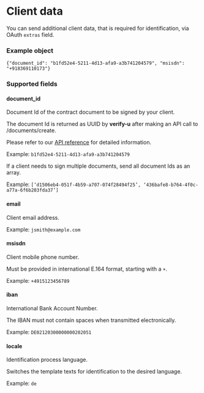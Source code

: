 # Client data


You can send additional client data, that is required for identification, via OAuth `extras` field.

### Example object <a name="example-extras"></a>

`{"document_id": "b1fd52e4-5211-4d13-afa9-a3b741204579", "msisdn": "+918369110173"}`


### Supported fields <a name="supported-fields"></a>

#### **document_id**

Document Id of the contract document to be signed by your client.

The document Id is returned as UUID by **verify-u** after making an API call to /documents/create.

Please refer to our [API reference](reference) for detailed information.

Example: `b1fd52e4-5211-4d13-afa9-a3b741204579`

If a client needs to sign multiple documents, send all document Ids as an array.

Example: `[‘d1506eb4-051f-4b59-a707-074f28494f25’, ‘436bafe8-b764-4f0c-a77a-6f6b203fda37’]`

#### **email**

Client email address.

Example: `jsmith@example.com`

#### **msisdn**

Client mobile phone number.

Must be provided in international E.164 format, starting with a `+`.

Example: `+4915123456789`

#### **iban**

International Bank Account Number.

The IBAN must not contain spaces when transmitted electronically.

Example: `DE02120300000000202051`

#### **locale**

Identification process language.

Switches the template texts for identification to the desired language.

Example: `de`
